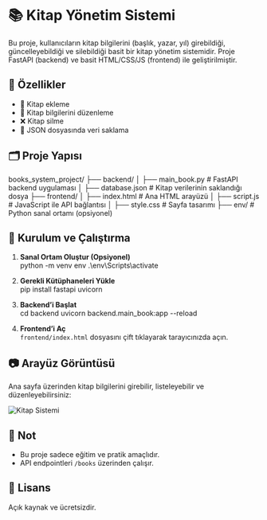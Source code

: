 # 📚 Kitap Yönetim Sistemi

Bu proje, kullanıcıların kitap bilgilerini (başlık, yazar, yıl) girebildiği, güncelleyebildiği ve silebildiği basit bir kitap yönetim sistemidir. Proje FastAPI (backend) ve basit HTML/CSS/JS (frontend) ile geliştirilmiştir.

## 🚀 Özellikler

- 📖 Kitap ekleme
- 📝 Kitap bilgilerini düzenleme
- ❌ Kitap silme
- 💾 JSON dosyasında veri saklama

## 🗂️ Proje Yapısı

books_system_project/
├── backend/
│ ├── main_book.py # FastAPI backend uygulaması
│ ├── database.json # Kitap verilerinin saklandığı dosya
├── frontend/
│ ├── index.html # Ana HTML arayüzü
│ ├── script.js # JavaScript ile API bağlantısı
│ ├── style.css # Sayfa tasarımı
├── env/ # Python sanal ortamı (opsiyonel)



## 🔧 Kurulum ve Çalıştırma

1. **Sanal Ortam Oluştur (Opsiyonel)**  
python -m venv env
.\env\Scripts\activate



2. **Gerekli Kütüphaneleri Yükle**  
pip install fastapi uvicorn



3. **Backend’i Başlat**  
cd backend
uvicorn backend.main_book:app --reload


4. **Frontend’i Aç**  
`frontend/index.html` dosyasını çift tıklayarak tarayıcınızda açın.

## 📷 Arayüz Görüntüsü

Ana sayfa üzerinden kitap bilgilerini girebilir, listeleyebilir ve düzenleyebilirsiniz:

![Kitap Sistemi](frontend_preview.png)

## 📌 Not

- Bu proje sadece eğitim ve pratik amaçlıdır.
- API endpointleri `/books` üzerinden çalışır.

## 🪪 Lisans

Açık kaynak ve ücretsizdir.
